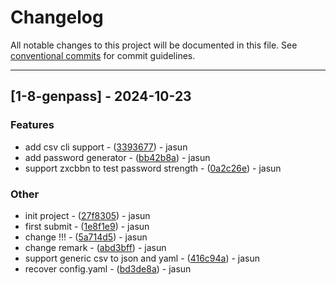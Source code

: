# Changelog

All notable changes to this project will be documented in this file. See [conventional commits](https://www.conventionalcommits.org/) for commit guidelines.

---
## [1-8-genpass] - 2024-10-23

### Features

- add csv cli support - ([3393677](https://github.com/Jasun0925/rcli/commit/3393677e7014eb52478188625775b16db75247b1)) - jasun
- add password generator - ([bb42b8a](https://github.com/Jasun0925/rcli/commit/bb42b8af7cece2d105765fcfbb5ad9e9803856ef)) - jasun
- support zxcbbn to test password strength - ([0a2c26e](https://github.com/Jasun0925/rcli/commit/0a2c26e9c9d21e47a61aca5848432a5db66ecd83)) - jasun

### Other

- init project - ([27f8305](https://github.com/Jasun0925/rcli/commit/27f83052157786d8140764c2ed117c9545749ef9)) - jasun
- first submit - ([1e8f1e9](https://github.com/Jasun0925/rcli/commit/1e8f1e903bb63dde1ce106ae56dfe1e3a39abb60)) - jasun
- change !!! - ([5a714d5](https://github.com/Jasun0925/rcli/commit/5a714d5c9d4062d00e31661d6e241aa8e2af67af)) - jasun
- change remark - ([abd3bff](https://github.com/Jasun0925/rcli/commit/abd3bff03b4adf082f718985b953949131a6ab25)) - jasun
- support generic csv to json and yaml - ([416c94a](https://github.com/Jasun0925/rcli/commit/416c94a507ba3badba7e6cf95b3c6ff6e7e58963)) - jasun
- recover config.yaml - ([bd3de8a](https://github.com/Jasun0925/rcli/commit/bd3de8aa4abaf3a03d78d5ea18296ae492ab7ddc)) - jasun

<!-- generated by git-cliff -->
